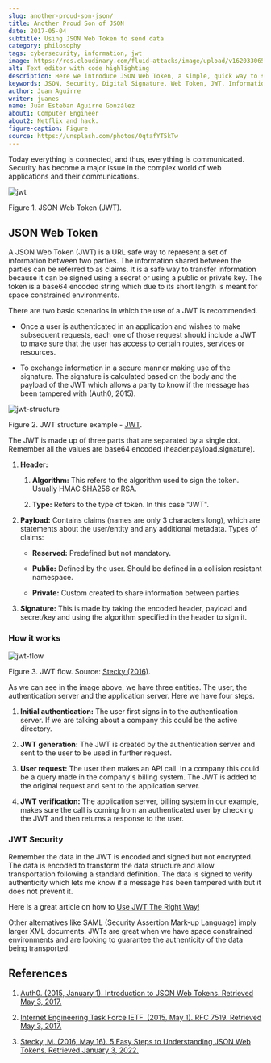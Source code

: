 ```yaml
---
slug: another-proud-son-json/
title: Another Proud Son of JSON
date: 2017-05-04
subtitle: Using JSON Web Token to send data
category: philosophy
tags: cybersecurity, information, jwt
image: https://res.cloudinary.com/fluid-attacks/image/upload/v1620330659/blog/another-proud-son-json/cover_udy9xc.webp
alt: Text editor with code highlighting
description: Here we introduce JSON Web Token, a simple, quick way to send secure, digitally signed data from one part to another via URL using a base64 algorithm to encode.
keywords: JSON, Security, Digital Signature, Web Token, JWT, Information, Pentesting, Ethical Hacking
author: Juan Aguirre
writer: juanes
name: Juan Esteban Aguirre González
about1: Computer Engineer
about2: Netflix and hack.
figure-caption: Figure
source: https://unsplash.com/photos/OqtafYT5kTw
---
```


Today everything is connected,
and thus,
everything is communicated.
Security has become a major issue
in the complex world of web applications and their communications.

<div class="imgblock">

![jwt](https://res.cloudinary.com/fluid-attacks/image/upload/v1620330656/blog/another-proud-son-json/image3_qksfgj.webp)

<div class="title">

Figure 1. JSON Web Token (JWT).

</div>

</div>

## JSON Web Token

A JSON Web Token (JWT) is a URL safe way to represent a set of information
between two parties.
The information shared between the parties can be referred to as claims.
It is a safe way to transfer information
because it can be signed using a secret or using a public or private key.
The token is a base64 encoded string
which due to its short length is meant for space constrained environments.

There are two basic scenarios in which the use of a JWT is recommended.

- Once a user is authenticated in an application
  and wishes to make subsequent requests,
  each one of those request should include a JWT
  to make sure that the user has access to certain routes,
  services or resources.

- To exchange information in a secure manner
  making use of the signature.
  The signature is calculated based on the body and the payload of the JWT
  which allows a party to know if the message has been tampered with
  (Auth0, 2015).

<div class="imgblock">

![jwt-structure](https://res.cloudinary.com/fluid-attacks/image/upload/v1620330658/blog/another-proud-son-json/image1_sjqdcz.webp)

<div class="title">

Figure 2. JWT structure example - [JWT](https://jwt.io/).

</div>

</div>

The JWT is made up of three parts that are separated by a single dot.
Remember all the values are base64 encoded (header.payload.signature).

1. **Header:**

    1. **Algorithm:** This refers to the algorithm used to sign the token.
        Usually HMAC SHA256 or RSA.

    2. **Type:** Refers to the type of token. In this case "JWT".

2. **Payload:** Contains claims (names are only 3 characters long),
    which are statements about the user/entity
    and any additional metadata.
    Types of claims:

    - **Reserved:** Predefined but not mandatory.

    - **Public:** Defined by the user.
      Should be defined in a collision resistant namespace.

    - **Private:** Custom created to share information between parties.

3. **Signature:** This is made by taking the encoded header,
    payload and secret/key
    and using the algorithm specified in the header to sign it.

### How it works

<div class="imgblock">

![jwt-flow](https://res.cloudinary.com/fluid-attacks/image/upload/v1620330659/blog/another-proud-son-json/image2_hvbe9y.webp)

<div class="title">

Figure 3. JWT flow. Source: [Stecky (2016)](https://www.slideshare.net/amitgupta4078/5-easy-steps-to-understanding-json-web-tokens-jwt).

</div>

</div>

As we can see in the image above,
we have three entities.
The user,
the authentication server
and the application server.
Here we have four steps.

1. **Initial authentication:**
    The user first signs in to the authentication server.
    If we are talking about a company this could be the active directory.

2. **JWT generation:**
    The JWT is created by the authentication server
    and sent to the user to be used in further request.

3. **User request:**
    The user then makes an API call.
    In a company this could be a query made in the company's billing system.
    The JWT is added to the original request
    and sent to the application server.

4. **JWT verification:**
    The application server,
    billing system in our example,
    makes sure the call is coming from an authenticated user
    by checking the JWT
    and then returns a response to the user.

### JWT Security

Remember the data in the JWT is encoded and signed but not encrypted.
The data is encoded to transform the data structure
and allow transportation following a standard definition.
The data is signed to verify authenticity
which lets me know if a message has been tampered with
but it does not prevent it.

Here is a great article on how to [Use JWT The Right
Way\!](https://stormpath.com/blog/jwt-the-right-way)

Other alternatives
like SAML (Security Assertion Mark-up Language)
imply larger XML documents.
JWTs are great when we have space constrained environments
and are looking to guarantee the authenticity of the data being transported.

## References

1. [Auth0. (2015, January 1). Introduction to JSON Web Tokens.
    Retrieved May 3, 2017.](https://jwt.io/introduction/)

2. [Internet Engineering Task Force IETF. (2015, May 1). RFC 7519.
    Retrieved May 3, 2017.](https://tools.ietf.org/html/rfc7519)

3. [Stecky, M. (2016, May 16). 5 Easy Steps to Understanding JSON Web Tokens.
    Retrieved January 3, 2022.](https://www.slideshare.net/amitgupta4078/5-easy-steps-to-understanding-json-web-tokens-jwt)
